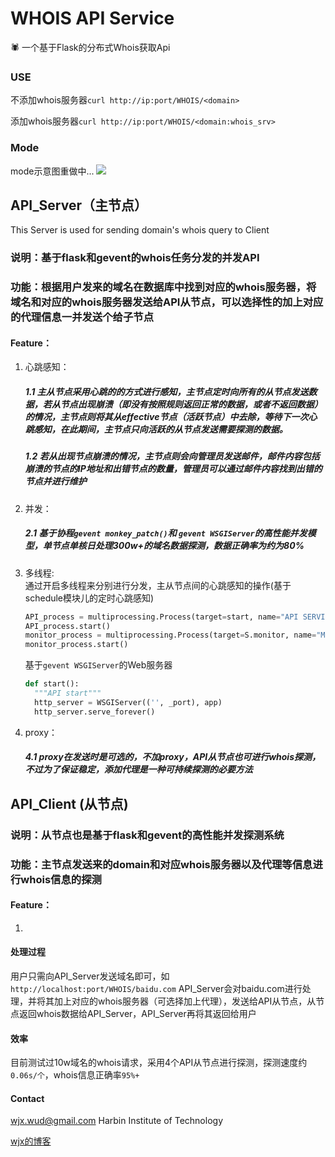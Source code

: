 # WHOIS API Service

🕷 一个基于Flask的分布式Whois获取Api

### USE
不添加whois服务器```curl http://ip:port/WHOIS/<domain>```

添加whois服务器```curl http://ip:port/WHOIS/<domain:whois_srv>```



### Mode
  mode示意图重做中...
![](https://github.com/WUD-51/WHOIS-API/blob/master/Demo.jpg)

## API_Server（主节点）

This Server is used for sending domain's whois query to Client

### 说明：基于flask和gevent的whois任务分发的并发API

### 功能：根据用户发来的域名在数据库中找到对应的whois服务器，将域名和对应的whois服务器发送给API从节点，可以选择性的加上对应的代理信息一并发送个给子节点

#### Feature：
  1. 心跳感知：
      ##### 1.1 主从节点采用心跳的的方式进行感知，主节点定时向所有的从节点发送数据，若从节点出现崩溃（即没有按照规则返回正常的数据，或者不返回数据）的情况，主节点则将其从effective节点（活跃节点）中去除，等待下一次心跳感知，在此期间，主节点只向活跃的从节点发送需要探测的数据。
      ##### 1.2 若从出现节点崩溃的情况，主节点则会向管理员发送邮件，邮件内容包括崩溃的节点的IP地址和出错节点的数量，管理员可以通过邮件内容找到出错的节点并进行维护
  2. 并发：
      ##### 2.1 基于协程```gevent monkey_patch()```和 ```gevent WSGIServer```的高性能并发模型，单节点单核日处理300w+的域名数据探测，数据正确率为约为80%
  3. 多线程:  
      通过开启多线程来分别进行分发，主从节点间的心跳感知的操作(基于schedule模块儿的定时心跳感知)
      ```python
      API_process = multiprocessing.Process(target=start, name="API SERVICE")
      API_process.start()
      monitor_process = multiprocessing.Process(target=S.monitor, name="Monitor service")
      monitor_process.start()
      ```
      基于```gevent WSGIServer```的Web服务器
      ```python
      def start():
        """API start"""
        http_server = WSGIServer(('', _port), app)
        http_server.serve_forever()
  4. proxy：
      ##### 4.1 proxy在发送时是可选的，不加proxy，API从节点也可进行whois探测，不过为了保证稳定，添加代理是一种可持续探测的必要方法  
      
      
## API_Client (从节点)

### 说明：从节点也是基于flask和gevent的高性能并发探测系统

### 功能：主节点发送来的domain和对应whois服务器以及代理等信息进行whois信息的探测

#### Feature：
  1. 
#### 处理过程
  用户只需向API_Server发送域名即可，如
  ```http://localhost:port/WHOIS/baidu.com```
  API_Server会对baidu.com进行处理，并将其加上对应的whois服务器（可选择加上代理），发送给API从节点，从节点返回whois数据给API_Server，API_Server再将其返回给用户
  
#### 效率
   目前测试过10w域名的whois请求，采用4个API从节点进行探测，探测速度约```0.06s/个```，whois信息正确率```95%+```
   
#### Contact
wjx.wud@gmail.com
Harbin Institute of Technology

[wjx的博客](http://www.wudly.cn)
